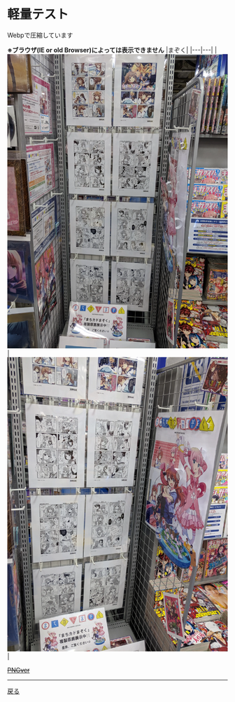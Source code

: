 # 軽量テスト

Webpで圧縮しています

 **※ブラウザ(IE or old Browser)によっては表示できません**
|まぞく|
|---|---|
|![01](webp_img/img_01.webp)|![02](webp_img/img_02.webp)|


~~[PNGver](https://git.kasumin.tokyo/png/)~~

 - - -
[戻る](https://git.kasumin.tokyo)
